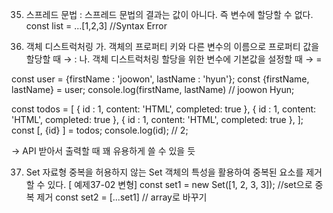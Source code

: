 35. 스프레드 문법
: 스프레드 문법의 결과는 값이 아니다. 즉 변수에 할당할 수 없다.
const list = ...[1,2,3] //Syntax Error

36. 객체 디스트럭처링
 가. 객체의 프로퍼티 키와 다른 변수의 이름으로 프로퍼티 값을 할당할 때 → :
 나. 객체 디스트럭처링 할당을 위한 변수에 기본값을 설정할 때 → =

const user = {firstName : 'joowon', lastName : 'hyun'};
const {firstName, lastName} = user;
console.log(firstName, lastName) // joowon Hyun;

const todos = [
    { id : 1, content: 'HTML', completed: true },
    { id : 1, content: 'HTML', completed: true },
    { id : 1, content: 'HTML', completed: true },
];
const [, {id} ] = todos;
console.log(id); // 2;

→ API 받아서 출력할 때 꽤 유용하게 쓸 수 있을 듯

37. Set 자료형
중복을 허용하지 않는 Set 객체의 특성을 활용하여 중복된 요소를 제거할 수 있다.
[ 예제37-02 변형]
const set1 = new Set([1, 2, 3, 3]); //set으로 중복 제거
const set2 = [...set1] // array로 바꾸기